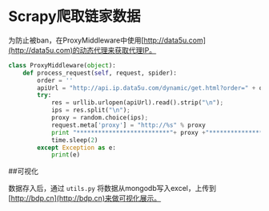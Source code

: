 # Scrapy爬取链家数据



为防止被ban，在ProxyMiddleware中使用[http://data5u.com](http://data5u.com)的动态代理来获取代理IP。

```python
class ProxyMiddleware(object):
    def process_request(self, request, spider):
        order = ''
        apiUrl = "http://api.ip.data5u.com/dynamic/get.html?order=" + order;
        try:
            res = urllib.urlopen(apiUrl).read().strip("\n");
            ips = res.split("\n");
            proxy = random.choice(ips);
            request.meta['proxy'] = "http://%s" % proxy
            print "**************************"+ proxy +"**************************"
            time.sleep(2)
        except Exception as e:
            print(e)
```

##可视化

数据存入后，通过 `utils.py` 将数据从mongodb写入excel，上传到[http://bdp.cn](http://bdp.cn)来做可视化展示。